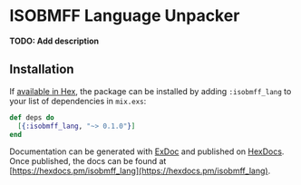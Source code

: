 # ISOBMFF Language Unpacker

**TODO: Add description**

## Installation

If [available in Hex](https://hex.pm/docs/publish), the package can be installed
by adding `:isobmff_lang` to your list of dependencies in `mix.exs`:

```elixir
def deps do
  [{:isobmff_lang, "~> 0.1.0"}]
end
```

Documentation can be generated with [ExDoc](https://github.com/elixir-lang/ex_doc)
and published on [HexDocs](https://hexdocs.pm). Once published, the docs can
be found at [https://hexdocs.pm/isobmff_lang](https://hexdocs.pm/isobmff_lang).

